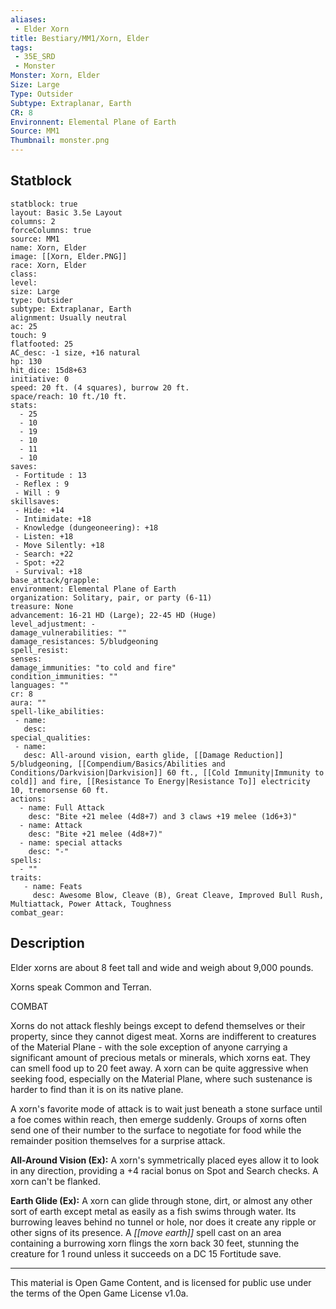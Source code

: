 ```yaml
---
aliases:
 - Elder Xorn
title: Bestiary/MM1/Xorn, Elder
tags: 
 - 35E_SRD
 - Monster
Monster: Xorn, Elder
Size: Large
Type: Outsider
Subtype: Extraplanar, Earth
CR: 8
Environnent: Elemental Plane of Earth
Source: MM1
Thumbnail: monster.png
---
```


## Statblock

```statblock
statblock: true
layout: Basic 3.5e Layout
columns: 2
forceColumns: true
source: MM1 
name: Xorn, Elder
image: [[Xorn, Elder.PNG]]
race: Xorn, Elder
class: 
level: 
size: Large
type: Outsider
subtype: Extraplanar, Earth
alignment: Usually neutral
ac: 25
touch: 9
flatfooted: 25
AC_desc: -1 size, +16 natural
hp: 130
hit_dice: 15d8+63
initiative: 0
speed: 20 ft. (4 squares), burrow 20 ft.
space/reach: 10 ft./10 ft.
stats:
  - 25
  - 10
  - 19
  - 10
  - 11
  - 10
saves:
 - Fortitude : 13
 - Reflex : 9
 - Will : 9
skillsaves:
 - Hide: +14
 - Intimidate: +18
 - Knowledge (dungeoneering): +18
 - Listen: +18
 - Move Silently: +18
 - Search: +22
 - Spot: +22
 - Survival: +18
base_attack/grapple: 
environment: Elemental Plane of Earth
organization: Solitary, pair, or party (6-11)
treasure: None
advancement: 16-21 HD (Large); 22-45 HD (Huge)
level_adjustment: -
damage_vulnerabilities: ""
damage_resistances: 5/bludgeoning
spell_resist: 
senses: 
damage_immunities: "to cold and fire"
condition_immunities: ""
languages: ""
cr: 8
aura: ""
spell-like_abilities:
 - name: 
   desc: 
special_qualities:
 - name:
   desc: All-around vision, earth glide, [[Damage Reduction]] 5/bludgeoning, [[Compendium/Basics/Abilities and Conditions/Darkvision|Darkvision]] 60 ft., [[Cold Immunity|Immunity to cold]] and fire, [[Resistance To Energy|Resistance To]] electricity 10, tremorsense 60 ft.
actions:
  - name: Full Attack
    desc: "Bite +21 melee (4d8+7) and 3 claws +19 melee (1d6+3)"
  - name: Attack
    desc: "Bite +21 melee (4d8+7)"
  - name: special attacks
    desc: "-"
spells:
  - ""
traits:
   - name: Feats
     desc: Awesome Blow, Cleave (B), Great Cleave, Improved Bull Rush, Multiattack, Power Attack, Toughness
combat_gear:  
```

## Description



Elder xorns are about 8 feet tall and wide and weigh about 9,000 pounds.

Xorns speak Common and Terran.

COMBAT

Xorns do not attack fleshly beings except to defend themselves or their property, since they cannot digest meat. Xorns are indifferent to creatures of the Material Plane - with the sole exception of anyone carrying a significant amount of precious metals or minerals, which xorns eat. They can smell food up to 20 feet away. A xorn can be quite aggressive when seeking food, especially on the Material Plane, where such sustenance is harder to find than it is on its native plane.

A xorn's favorite mode of attack is to wait just beneath a stone surface until a foe comes within reach, then emerge suddenly. Groups of xorns often send one of their number to the surface to negotiate for food while the remainder position themselves for a surprise attack.


**All-Around Vision (Ex):** A xorn's symmetrically placed eyes allow it to look in any direction, providing a +4 racial bonus on Spot and Search checks. A xorn can't be flanked.


**Earth Glide (Ex):** A xorn can glide through stone, dirt, or almost any other sort of earth except metal as easily as a fish swims through water. Its burrowing leaves behind no tunnel or hole, nor does it create any ripple or other signs of its presence. A *[[move earth]]* spell cast on an area containing a burrowing xorn flings the xorn back 30 feet, stunning the creature for 1 round unless it succeeds on a DC 15 Fortitude save.

---

This material is Open Game Content, and is licensed for public use under the terms of the Open Game License v1.0a.
